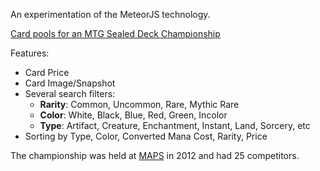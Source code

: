 An experimentation of the MeteorJS technology.

[Card pools for an MTG Sealed Deck Championship](http://meteor-magic.meteor.com/)

Features:
* Card Price
* Card Image/Snapshot
* Several search filters:
  * **Rarity**: Common, Uncommon, Rare, Mythic Rare
  * **Color**: White, Black, Blue, Red, Green, Incolor
  * **Type**: Artifact, Creature, Enchantment, Instant, Land, Sorcery, etc
* Sorting by Type, Color, Converted Mana Cost, Rarity, Price


The championship was held at [MAPS](http://www.maps.com.br/) in 2012 and had 25 competitors.

